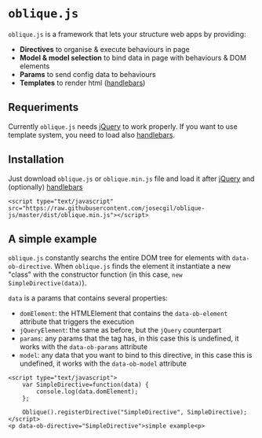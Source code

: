 # `oblique.js`

`oblique.js` is a framework that lets your structure web apps by providing:

+ **Directives** to organise & execute behaviours in page
+ **Model & model selection** to bind data in page with behaviours & DOM elements
+ **Params** to send config data to behaviours
+ **Templates** to render html ([handlebars](http://handlebarsjs.com/))

## Requeriments

Currently `oblique.js` needs  [jQuery](http://jquery.com/) to work properly. If you want to use template system, you need to load also [handlebars](http://handlebarsjs.com/).

## Installation

Just download `oblique.js` or `oblique.min.js` file and load it after [jQuery](http://jquery.com/) and (optionally) [handlebars](http://handlebarsjs.com/)

```
<script type="text/javascript" src="https://raw.githubusercontent.com/josecgil/oblique-js/master/dist/oblique.min.js"></script>
```

## A simple example

`oblique.js` constantly searchs the entire DOM tree for elements with `data-ob-directive`. When `oblique.js` finds the element it instantiate a new "class" with the constructor function (in this case, `new SimpleDirective(data)`). 

`data` is a params that contains several properties:

+ `domElement`: the HTMLElement that contains the `data-ob-element` attribute that triggers the execution
+ `jQueryElement`: the same as before, but the `jQuery` counterpart
+ `params`: any params that the tag has, in this case this is undefined, it works with the `data-ob-params` attribute
+ `model`: any data that you want to bind to this directive, in this case this is undefined, it works with the `data-ob-model` attribute


```
<script type="text/javascript">
    var SimpleDirective=function(data) {
        console.log(data.domElement);
    };
    
    Oblique().registerDirective("SimpleDirective", SimpleDirective);
</script>
<p data-ob-directive="SimpleDirective">simple example<p>

```

